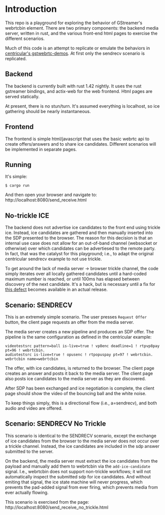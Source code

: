 # Introduction
This repo is a playground for exploring the behavior of GStreamer's webrtcbin element. There are two primary components: the backend media server, written in rust, and the various front-end html pages to exercise the different scenarios. 

Much of this code is an attempt to replicate or emulate the behaviors in [centricular's gstwebrtc-demos](https://github.com/centricular/gstwebrtc-demos). At first only the sendrecv scenario is replicated.

## Backend
The backend is currently built with rust 1.42 nightly. It uses the rust gstreamer bindings, and actix-web for the web frontend. Html pages are served statically. 

At present, there is no stun/turn. It's assumed everything is localhost, so ice gathering should be nearly instantaneous. 

## Frontend
The frontend is simple html/javascript that uses the basic webrtc api to create offers/answers and to share ice candidates. Different scenarios will be implemented in separate pages.

## Running
It's simple: 
```
$ cargo run
```

And then open your browser and navigate to: http://localhost:8080/send_receive.html

## No-trickle ICE
The backend does not advertise ice candidates to the front end using trickle ice. Instead, ice candidates are gathered and then manually inserted into the SDP presented to the browser. The reason for this decision is that an internal use case does not allow for an out-of-band channel (websocket or otherwise) over which candidates can be advertiesed to the remote party. In fact, that was the catalyst for this playground; i.e., to adapt the original centricular sendrecv example to not use trickle. 

To get around the lack of media server -> browser trickle channel, the code simply iterates over all locally gathered candidates until a hard-coded maximum number is reached, or until 100ms has elapsed between discovery of the next candidate. It's a hack, but is necessary until a fix for [this defect](https://gitlab.freedesktop.org/gstreamer/gst-plugins-bad/-/issues/676) becomes available in an actual release. 

## Scenario: SENDRECV
This is an extremely simple scenario. The user presses `Request Offer` button, the client page requests an offer from the media server.

The media server creates a new pipeline and produces an SDP offer. The pipeline is the same configuration as defined in the centricular example:
```
videotestsrc pattern=ball is-live=true ! vp8enc deadline=1 ! rtpvp8pay pt=96 ! webrtcbin. 
audiotestsrc is-live=true ! opusenc ! rtpopuspay pt=97 ! webrtcbin. 
webrtcbin name=webrtcbin
```
The offer, with ice candidates, is returned to the browser. The client page creates an answer and posts it back to the media server. The client page also posts ice candidates to the media server as they are discovered.

After SDP has been exchanged and ice negotiation is complete, the client page should show the video of the bouncing ball and the white noise. 

To keep things simply, this is a directional flow (i.e., a=sendrecv), and both audio and video are offered.

## Scenario: SENDRECV No Trickle
This scenario is identical to the SENDRECV scenario, except the exchange of ice candidates from the browser to the media server does not occur over a trickle channel. Instead, the ice candidates are included in the sdp answer submitted to the server. 

On the backend, the media server must extract the ice candidates from the payload and manually add them to webrtcbin via the `add-ice-candidate` signal. I.e., webrtcbin does not support non-trickle workflows; it will not automatically inspect the submitted sdp for ice candidates. And without emiting that signal, the ice state machine will never progress, which prevents the pad-added signal from ever firing, which prevents media from ever actually flowing. 

This scenario is exercised from the page: http://localhost:8080/send_receive_no_trickle.html
